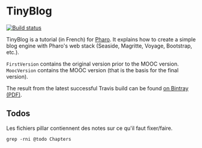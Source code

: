 # TinyBlog

[![Build status][badge]][travis]

TinyBlog is a tutorial (in French) for [Pharo](www.pharo.org).
It explains how to create a simple blog engine with Pharo's web stack (Seaside, Magritte, Voyage, Bootstrap, etc.).

`FirstVersion` contains the original version prior to the MOOC version.
`MoocVersion` contains the MOOC version (that is the basis for the final version).

[travis]: https://travis-ci.org/SquareBracketAssociates/TinyBlogTutorial
[badge]: https://travis-ci.org/SquareBracketAssociates/TinyBlogTutorial.svg?branch=master

The result from the latest successful Travis build can be found [on Bintray (PDF)](https://bintray.com/squarebracketassociates/wip/download_file?file_path=bookTinyBlogFR-wip.pdf).

## Todos

Les fichiers pillar contiennent des notes sur ce qu'il faut fixer/faire.

	grep -rni @todo Chapters
